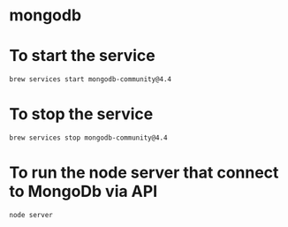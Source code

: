 # mongodb

# To start the service
```console
brew services start mongodb-community@4.4
```

# To stop the service
```console
brew services stop mongodb-community@4.4
```

# To run the node server that connect to MongoDb via API
```console
node server
```
